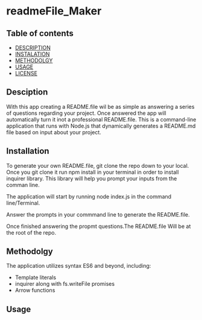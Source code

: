 # readmeFile_Maker
## Table of contents
  * [DESCRIPTION](#description)
  * [INSTALATION](#installation)
  * [METHODOLGY](#requirements)
  * [USAGE](#usage)
  * [LICENSE](#contact-me)

## Desciption
With this app creating a README.file wil be as simple as answering a series of questions regarding your project. Once answered the app will automatically turn it inot a professional README.file.
This is a command-line application that runs with Node.js that dynamically generates a README.md file based on input about your project.

## Installation 
To generate your own README.file, git clone the repo down to your local. 
Once you git clone it run npm install in your terminal in order to install inquirer library. This library will help you prompt your inputs from the comman line.

The application will start by running node index.js in the command line/Terminal.

Answer the prompts in your commmand line to generate the README.file.

Once finished answering the propmt questions.The README.file Will be at the root of the repo.

## Methodolgy 
 The application utilizes syntax ES6 and beyond, including:
 - Template literals
 - inquirer along with fs.writeFile promises
 - Arrow functions

## Usage




